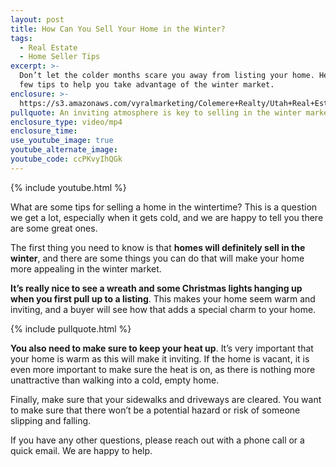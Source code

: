 ```yaml
---
layout: post
title: How Can You Sell Your Home in the Winter?
tags:
  - Real Estate
  - Home Seller Tips
excerpt: >-
  Don’t let the colder months scare you away from listing your home. Here are a
  few tips to help you take advantage of the winter market.
enclosure: >-
  https://s3.amazonaws.com/vyralmarketing/Colemere+Realty/Utah+Real+Estate+Selling+in+the+Winter.mp4
pullquote: An inviting atmosphere is key to selling in the winter market.
enclosure_type: video/mp4
enclosure_time:
use_youtube_image: true
youtube_alternate_image:
youtube_code: ccPKvyIhQGk
---
```


{% include youtube.html %}

What are some tips for selling a home in the wintertime? This is a question we get a lot, especially when it gets cold, and we are happy to tell you there are some great ones.

The first thing you need to know is that **homes will definitely sell in the winter**, and there are some things you can do that will make your home more appealing in the winter market.

**It’s really nice to see a wreath and some Christmas lights hanging up when you first pull up to a listing**. This makes your home seem warm and inviting, and a buyer will see how that adds a special charm to your home.

{% include pullquote.html %}

**You also need to make sure to keep your heat up**. It’s very important that your home is warm as this will make it inviting. If the home is vacant, it is even more important to make sure the heat is on, as there is nothing more unattractive than walking into a cold, empty home.

Finally, make sure that your sidewalks and driveways are cleared. You want to make sure that there won’t be a potential hazard or risk of someone slipping and falling.

If you have any other questions, please reach out with a phone call or a quick email. We are happy to help.